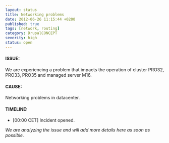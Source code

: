 ```yaml
---
layout: status
title: Networking problems
date: 2012-06-26 11:15:44 +0200
published: true
tags: [network, routing]
category: DrupalCONCEPT
severity: high
status: open
---
```


#### ISSUE:

We are experiencing a problem that impacts the operation of cluster PRO32, PRO33, PRO35 and managed server M16.


#### CAUSE:

Networking problems in datacenter.

#### TIMELINE:

* [00:00 CET] Incident opened. 

*We are analyzing the issue and will add more details here as soon as possible.*
